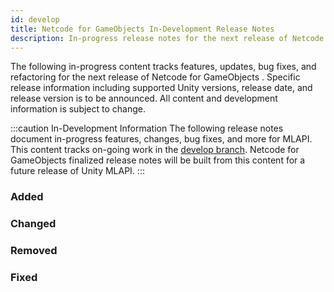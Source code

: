 ```yaml
---
id: develop
title: Netcode for GameObjects In-Development Release Notes
description: In-progress release notes for the next release of Netcode for GameObjects  including new features, updates, bug fixes, known issues, and information to help you upgrade.
---
```


The following in-progress content tracks features, updates, bug fixes, and refactoring for the next release of Netcode for GameObjects . Specific release information including supported Unity versions, release date, and release version is to be announced. All content and development information is subject to change.

:::caution In-Development Information
The following release notes document in-progress features, changes, bug fixes, and more for MLAPI. This content tracks on-going work in the [develop branch](https://github.com/Unity-Technologies/com.unity.netcode.gameobjects/tree/develop/). Netcode for GameObjects finalized release notes will be built from this content for a future release of Unity MLAPI.
:::

### Added



### Changed



### Removed


### Fixed
